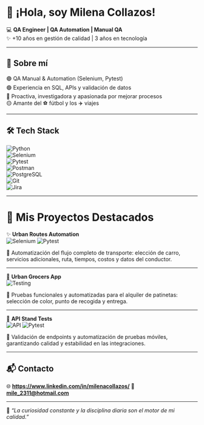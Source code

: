 # 👋 ¡Hola, soy Milena Collazos!  

💻 **QA Engineer | QA Automation | Manual QA**  
✨ +10 años en gestión de calidad | 3 años en tecnología  

---

## 🚀 Sobre mí  
🟣 QA Manual & Automation (Selenium, Pytest)  
🟢 Experiencia en SQL, APIs y validación de datos  
🔵 Proactiva, investigadora y apasionada por mejorar procesos  
🟡 Amante del ⚽ fútbol y los ✈️ viajes  

---

## 🛠️ Tech Stack  

![Python](https://img.shields.io/badge/Python-3776AB?style=for-the-badge&logo=python&logoColor=white)  
![Selenium](https://img.shields.io/badge/Selenium-43B02A?style=for-the-badge&logo=selenium&logoColor=white)  
![Pytest](https://img.shields.io/badge/Pytest-0A9EDC?style=for-the-badge&logo=pytest&logoColor=white)  
![Postman](https://img.shields.io/badge/Postman-FF6C37?style=for-the-badge&logo=postman&logoColor=white)  
![PostgreSQL](https://img.shields.io/badge/PostgreSQL-336791?style=for-the-badge&logo=postgresql&logoColor=white)  
![Git](https://img.shields.io/badge/Git-F05032?style=for-the-badge&logo=git&logoColor=white)  
![Jira](https://img.shields.io/badge/Jira-0052CC?style=for-the-badge&logo=jira&logoColor=white)  

---
# 🚀 Mis Proyectos Destacados  

✨ **Urban Routes Automation**  
![Selenium](https://img.shields.io/badge/Selenium-43B02A?style=for-the-badge&logo=selenium&logoColor=white) 
![Pytest](https://img.shields.io/badge/Pytest-0A9EDC?style=for-the-badge&logo=pytest&logoColor=white)  

🚖 Automatización del flujo completo de transporte: elección de carro, servicios adicionales, ruta, tiempos, costos y datos del conductor.  

---

🛴 **Urban Grocers App**  
![Testing](https://img.shields.io/badge/Functional_Tests-FF6F61?style=for-the-badge&logo=googleforms&logoColor=white)  

🎨 Pruebas funcionales y automatizadas para el alquiler de patinetas: selección de color, punto de recogida y entrega.  

---

🔗 **API Stand Tests**  
![API](https://img.shields.io/badge/API_Tests-5A67D8?style=for-the-badge&logo=fastapi&logoColor=white) 
![Pytest](https://img.shields.io/badge/Pytest-0A9EDC?style=for-the-badge&logo=pytest&logoColor=white)  

📱 Validación de endpoints y automatización de pruebas móviles, garantizando calidad y estabilidad en las integraciones.  


---

## 📬 Contacto  
🌐 **https://www.linkedin.com/in/milenacollazos/**
📧 **mile_2311@hotmail.com**  

---

🌱 *“La curiosidad constante y la disciplina diaria son el motor de mi calidad.”*  



